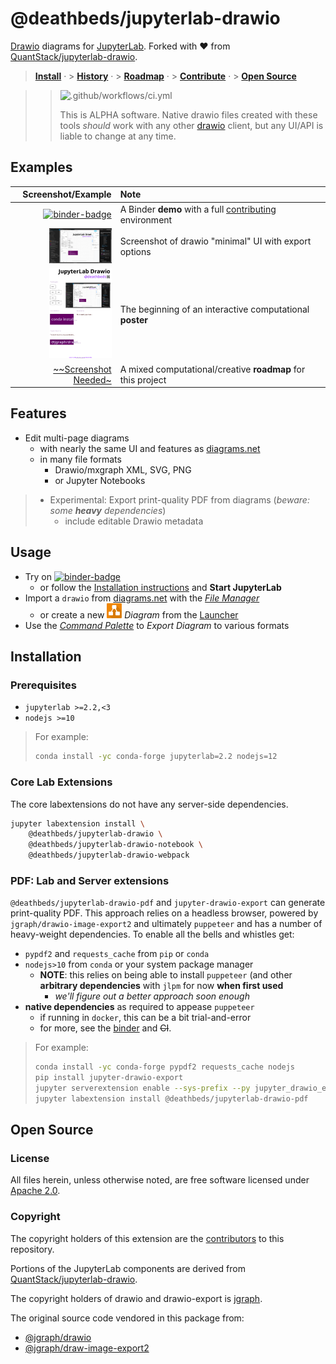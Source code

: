 # @deathbeds/jupyterlab-drawio

[Drawio][] diagrams for [JupyterLab][]. Forked with ❤️ from [QuantStack/jupyterlab-drawio][].

> **[Install](#installation)** &middot; > **[History](./CHANGELOG.md)** &middot; > **[Roadmap](./docs/ROADMAP.dio.ipynb)** &middot; > **[Contribute](./CONTRIBUTING.md)** &middot; > **[Open Source](#open-source)**

> > ![.github/workflows/ci.yml](https://github.com/deathbeds/jupyterlab-drawio/workflows/.github/workflows/ci.yml/badge.svg)
> >
> > This is ALPHA software. Native drawio files created with these tools _should_ work
> > with any other [drawio][] client, but any UI/API is liable to change at any time.

[binder]: http://mybinder.org/v2/gh/deathbeds/jupyterlab-drawio/master?urlpath=lab/tree/docs/Poster.dio.svg
[binder-badge]: https://mybinder.org/badge_logo.svg

## Examples

|                                                                             Screenshot/Example | Note                                                                        |
| ---------------------------------------------------------------------------------------------: | :-------------------------------------------------------------------------- |
|                                                                    [![binder-badge][]][binder] | A Binder **demo** with a full [contributing](./CONTRIBUTING.md) environment |
| [<img width="100" src="./docs/_static/images/poster.png" />](./docs/_static/images/poster.png) | Screenshot of drawio "minimal" UI with export options                       |
|                       [<img width="100" src="./docs/Poster.dio.svg" />](./docs/Poster.dio.svg) | The beginning of an interactive computational **poster**                    |
|                                               [~~Screenshot Needed~](./docs/ROADMAP.dio.ipynb) | A mixed computational/creative **roadmap** for this project                 |

## Features

- Edit multi-page diagrams
  - with nearly the same UI and features as [diagrams.net][drawio]
  - in many file formats
    - Drawio/mxgraph XML, SVG, PNG
    - or Jupyter Notebooks

> - Experimental: Export print-quality PDF from diagrams (_beware: some **heavy** dependencies_)
>   - include editable Drawio metadata

## Usage

- Try on [![binder-badge][]][binder]
  - or follow the [Installation instructions](#installation) and **Start JupyterLab**
- Import a `drawio` from [diagrams.net](https://diagrams.net) with the _[File Manager][]_
  - or create a new <img src="./packages/jupyterlab-drawio/style/img/drawio.svg" width="24"/> _Diagram_ from the [Launcher][]
- Use the _[Command Palette][]_ to _Export Diagram_ to various formats

[command palette]: https://jupyterlab.readthedocs.io/en/stable/user/commands.html?highlight=command%20palette
[launcher]: https://jupyterlab.readthedocs.io/en/stable/user/files.html?highlight=Launcher#creating-files-and-activities
[file manager]: https://jupyterlab.readthedocs.io/en/stable/user/files.html

## Installation

### Prerequisites

- `jupyterlab >=2.2,<3`
- `nodejs >=10`

> For example:
>
> ```bash
> conda install -yc conda-forge jupyterlab=2.2 nodejs=12
> ```

### Core Lab Extensions

The core labextensions do not have any server-side dependencies.

```bash
jupyter labextension install \
    @deathbeds/jupyterlab-drawio \
    @deathbeds/jupyterlab-drawio-notebook \
    @deathbeds/jupyterlab-drawio-webpack
```

### PDF: Lab and Server extensions

`@deathbeds/jupyterlab-drawio-pdf` and `jupyter-drawio-export` can generate
print-quality PDF. This approach relies on a headless browser, powered by `jgraph/drawio-image-export2` and ultimately `puppeteer` and has a number of heavy-weight
dependencies. To enable all the bells and whistles get:

- `pypdf2` and `requests_cache` from `pip` or `conda`
- `nodejs>10` from `conda` or your system package manager
  - **NOTE**: this relies on being able to install `puppeteer` (and other
    **arbitrary dependencies** with `jlpm` for now **when first used**
    - _we'll figure out a better approach soon enough_
- **native dependencies** as required to appease `puppeteer`
  - if running in `docker`, this can be a bit trial-and-error
  - for more, see the [binder](./binder/apt.txt) and ~~CI~~.

> For example:
>
> ```bash
> conda install -yc conda-forge pypdf2 requests_cache nodejs
> pip install jupyter-drawio-export
> jupyter serverextension enable --sys-prefix --py jupyter_drawio_export
> jupyter labextension install @deathbeds/jupyterlab-drawio-pdf
> ```

## Open Source

### License

All files herein, unless otherwise noted, are free software licensed under [Apache 2.0](./LICENSE.txt).

### Copyright

The copyright holders of this extension are the [contributors][] to this repository.

Portions of the JupyterLab components are derived from [QuantStack/jupyterlab-drawio][].

The copyright holders of drawio and drawio-export is [jgraph](http://www.jgraph.com).

The original source code vendored in this package from:

- [@jgraph/drawio][]
- [@jgraph/draw-image-export2][]

[@jgraph/drawio]: https://github.com/jgraph/drawio
[@jgraph/draw-image-export2]: https://github.com/jgraph/draw-image-export2
[contributing.md]: ./CONTRIBUTING.md
[jupyterlab]: https://github.com/jupyterlab/jupyterlab
[drawio]: https://www.diagrams.net
[quantstack/jupyterlab-drawio]: https://github.com/QuantStack/jupyterlab-drawio
[contributors]: https://github.com/deathbeds/jupyterlab-drawio/graphs/contributors
